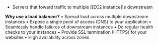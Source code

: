 - Servers that foward traffic to multIple [[EC2 instance]]s downstream

**Why use a load balancer?**
• Spread load across multiple downstream instances
• Expose a single point of access (DNS) to your application
• Seamlessly handle failures of downstream instances
• Do regular health checks to your instances
• Provide SSL termination (HTTPS) for your websites
• High availability across zones